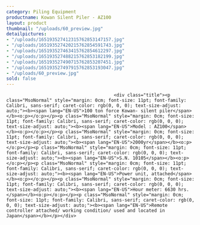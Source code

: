 ```yaml
---
category: Piling Equipment
productname: Kowan Silent Piler - AZ100
layout: product
thumbnail: "/uploads/60_preview.jpg"
detailpictures:
- "/uploads/165193527412315762853147157.jpg"
- "/uploads/165193527420215762854591743.jpg"
- "/uploads/165193527463415762854612297.jpg"
- "/uploads/165193527488215762853182199.jpg"
- "/uploads/165193527490715762853207451.jpg"
- "/uploads/165193527497915762853193047.jpg"
- "/uploads/60_preview.jpg"
sold: false
---
```


                                            <div class="title"><p class="MsoNormal" style="margin: 0cm; font-size: 11pt; font-family: Calibri, sans-serif; caret-color: rgb(0, 0, 0); text-size-adjust: auto;"><b><span lang="EN-US">100 ton force Kowan- silent piler</span></b><o:p></o:p></p><p class="MsoNormal" style="margin: 0cm; font-size: 11pt; font-family: Calibri, sans-serif; caret-color: rgb(0, 0, 0); text-size-adjust: auto;"><b><span lang="EN-US">Model : AZ100</span></b><o:p></o:p></p><p class="MsoNormal" style="margin: 0cm; font-size: 11pt; font-family: Calibri, sans-serif; caret-color: rgb(0, 0, 0); text-size-adjust: auto;"><b><span lang="EN-US">2000yr</span></b><o:p></o:p></p><p class="MsoNormal" style="margin: 0cm; font-size: 11pt; font-family: Calibri, sans-serif; caret-color: rgb(0, 0, 0); text-size-adjust: auto;"><b><span lang="EN-US">S.N. 10105</span></b><o:p></o:p></p><p class="MsoNormal" style="margin: 0cm; font-size: 11pt; font-family: Calibri, sans-serif; caret-color: rgb(0, 0, 0); text-size-adjust: auto;"><b><span lang="EN-US">Power unit, attached</span></b><o:p></o:p></p><p class="MsoNormal" style="margin: 0cm; font-size: 11pt; font-family: Calibri, sans-serif; caret-color: rgb(0, 0, 0); text-size-adjust: auto;"><b><span lang="EN-US">Hour meter: 6630 hrs.</span></b><o:p></o:p></p><p class="MsoNormal" style="margin: 0cm; font-size: 11pt; font-family: Calibri, sans-serif; caret-color: rgb(0, 0, 0); text-size-adjust: auto;"><b><span lang="EN-US">Remote controller attached/ working condition/ used and located in Japan</span></b></p></div>


